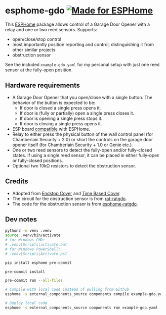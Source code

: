# esphome-gdo [![Made for ESPHome](https://img.shields.io/badge/Made_for-ESPHome-black?logo=esphome)](https://esphome.io)

This [ESPHome](https://esphome.io) package allows control of a Garage Door Opener with a relay and one or two reed sensors. Supports:

- open/close/stop control
- most importantly position reporting and control, distinguishing it from other similar projects
- obstruction sensor

See the included `example-gdo.yaml` for my personal setup with just one reed sensor at the fully-open position.

## Hardware requirements

- A Garage Door Opener that you open/close with a single button. The behavior of the button is expected to be:
  - If door is closed a single press opens it.
  - If door is (fully or partially) open a single press closes it.
  - If door is opening a single press stops it.
  - If door is closing a single press opens it.
- ESP board [compatible](https://esphome.io/#devices) with ESPHome.
- Relay to either press the physical button of the wall control panel (for Chamberlain Security + 2.0) or short the controls on the garage door opener itself (for Chamberlain Security + 1.0 or Genie etc.).
- One or two reed sensors to detect the fully-open and/or fully-closed states. If using a single reed sensor, it can be placed in either fully-open or fully-closed positions.
- Optional two 10kΩ resistors to detect the obstruction sensor.

## Credits

- Adopted from [Endstop Cover](https://esphome.io/components/cover/endstop) and [Time Based Cover](https://esphome.io/components/cover/time_based).
- The circuit for the obstruction sensor is from [rat-ratgdo](https://github.com/Kaldek/rat-ratgdo).
- The code for the obstruction sensor is from [esphome-ratgdo](https://github.com/ratgdo/esphome-ratgdo).

## Dev notes

```sh
python3 -m venv .venv
source .venv/bin/activate
# for Windows CMD:
# .venv\Scripts\activate.bat
# for Windows PowerShell:
# .venv\Scripts\Activate.ps1

pip install esphome pre-commit

pre-commit install

pre-commit run --all-files

# Compile with local code instead of pulling from Github
esphome -s external_components_source components compile example-gdo.yaml

# Deploy local code
esphome -s external_components_source components run example-gdo.yaml
```
